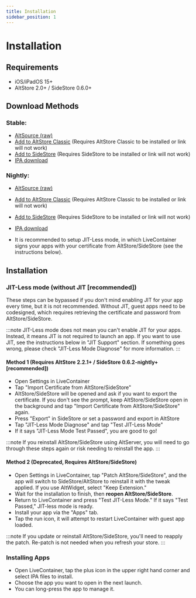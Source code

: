 ```yaml
---
title: Installation
sidebar_position: 1
---
```


# Installation

## Requirements

- iOS/iPadOS 15+
- AltStore 2.0+ / SideStore 0.6.0+

## Download Methods

### Stable:

- [AltSource (raw)](https://raw.githubusercontent.com/LiveContainer/LiveContainer/refs/heads/main/apps.json)
- [Add to AltStore Classic](https://tinyurl.com/LCAltStoreClassic) (Requires AltStore Classic to be installed or link will not work)
- [Add to SideStore](https://tinyurl.com/LCSideStore) (Requires SideStore to be installed or link will not work)
- [IPA download](https://github.com/LiveContainer/LiveContainer/releases/latest/download/LiveContainer.ipa)
  
### Nightly:

- [AltSource (raw)](https://github.com/LiveContainer/LiveContainer/releases/download/nightly/apps_nightly.json)
- [Add to AltStore Classic](https://tinyurl.com/LC-NAltStoreClassic) (Requires AltStore Classic to be installed or link will not work)
- [Add to SideStore](https://tinyurl.com/LC-NSideStore) (Requires SideStore to be installed or link will not work)
- [IPA download](https://github.com/LiveContainer/LiveContainer/releases/download/nightly/LiveContainer.ipa)

- It is recommended to setup JIT-Less mode, in which LiveContainer signs your apps with your certificate from AltStore/SideStore (see the instructions below).

## Installation

### JIT-Less mode (without JIT \[recommended])

These steps can be bypassed if you don't mind enabling JIT for your app every time, but it is not recommended. Without JIT, guest apps need to be codesigned, which requires retrieving the certificate and password from AltStore/SideStore. 

:::note
JIT-Less mode does not mean you can't enable JIT for your apps. Instead, it means JIT is not required to launch an app. If you want to use JIT, see the instructions below in "JIT Support" section.
If something goes wrong, please check "JIT-Less Mode Diagnose" for more information.
:::

#### Method 1 (Requires AltStore 2.2.1+ / SideStore 0.6.2-nightly+ \[recommended])

- Open Settings in LiveContainer
- Tap "Import Certificate from AltStore/SideStore"
- AltStore/SideStore will be opened and ask if you want to export the certificate. If you don't see the prompt, keep AltStore/SideStore open in the background and tap "Import Certificate from AltStore/SideStore" again.
- Press "Export" in SideStore or set a password and export in AltStore
- Tap "JIT-Less Mode Diagnose" and tap "Test JIT-Less Mode"
- If it says "JIT-Less Mode Test Passed", you are good to go!

:::note
If you reinstall AltStore/SideStore using AltServer, you will need to go through these steps again or risk needing to reinstall the app.
:::

#### Method 2 (Deprecated, Requires AltStore/SideStore)

- Open Settings in LiveContainer, tap "Patch AltStore/SideStore", and the app will switch to SideStore/AltStore to reinstall it with the tweak applied. If you use AltWidget, select "Keep Extension."
- Wait for the installation to finish, then **reopen AltStore/SideStore**.
- Return to LiveContainer and press "Test JIT-Less Mode." If it says "Test Passed," JIT-less mode is ready.
- Install your app via the "Apps" tab.
- Tap the run icon, it will attempt to restart LiveContainer with guest app loaded.

:::note
If you update or reinstall AltStore/SideStore, you'll need to reapply the patch. Re-patch is not needed when you refresh your store.
:::

### Installing Apps
- Open LiveContainer, tap the plus icon in the upper right hand corner and select IPA files to install.
- Choose the app you want to open in the next launch.
- You can long-press the app to manage it.
